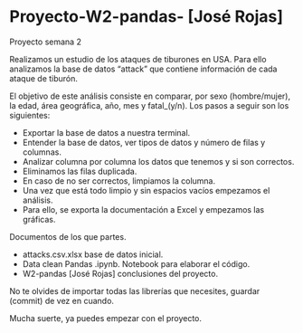 # Proyecto-W2-pandas- [José Rojas]
Proyecto semana 2


Realizamos un estudio de los ataques de tiburones en USA. Para ello analizamos la base de datos “attack” que contiene información de cada ataque de tiburón. 

El objetivo de este análisis consiste en comparar, por sexo (hombre/mujer), la edad, área geográfica, año, mes y fatal_(y/n). Los pasos a seguir son los siguientes: 
-	Exportar la base de datos a nuestra terminal. 
-	Entender la base de datos, ver tipos de datos y número de filas y columnas.  
-	Analizar columna por columna los datos que tenemos y si son correctos. 
-	Eliminamos las filas duplicada. 
-	En caso de no ser correctos, limpiamos la columna. 
-	Una vez que está todo limpio y sin espacios vacíos empezamos el análisis. 
-	Para ello, se exporta la documentación a Excel y empezamos las gráficas. 


Documentos de los que partes. 
-	attacks.csv.xlsx base de datos inicial. 
-	Data clean Pandas .ipynb. Notebook para elaborar el código. 
-	W2-pandas [José Rojas] conclusiones del proyecto. 

No te olvides de importar todas las librerías que necesites, guardar (commit) de vez en cuando. 

Mucha suerte, ya puedes empezar con el proyecto. 

